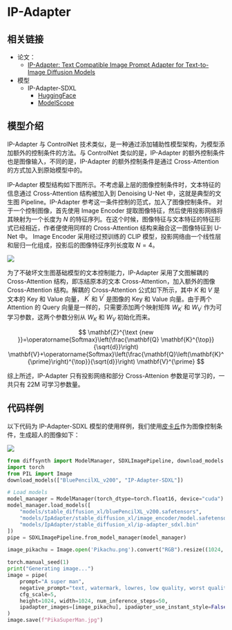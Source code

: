 # IP-Adapter

## 相关链接

* 论文：
    * [IP-Adapter: Text Compatible Image Prompt Adapter for Text-to-Image Diffusion Models](https://arxiv.org/abs/2308.06721)
* 模型
    * IP-Adapter-SDXL
        * [HuggingFace](https://huggingface.co/h94/IP-Adapter)
        * [ModelScope](https://www.modelscope.cn/models/AI-ModelScope/IP-Adapter)

## 模型介绍

IP-Adapter 与 ControlNet 技术类似，是一种通过添加辅助性模型架构，为模型添加额外的控制条件的方法。与 ControlNet 类似的是，IP-Adapter 的额外控制条件也是图像输入，不同的是，IP-Adapter 的额外控制条件是通过 Cross-Attention 的方式加入到原始模型中的。

IP-Adapter 模型结构如下图所示。不考虑最上层的图像控制条件时，文本特征的信息通过 Cross-Attention 结构被加入到 Denoising U-Net 中，这就是典型的文生图 Pipeline。IP-Adapter 参考这一条件控制的范式，加入了图像控制条件。 对于一个控制图像，首先使用 Image Encoder 提取图像特征，然后使用投影网络将其映射为一个长度为 $N$ 的特征序列。在这个时候，图像特征与文本特征的特征形式已经相近，作者便使用同样的 Cross-Attention 结构来融合这一图像特征到 U-Net 中。 Image Encoder 采用经过预训练的 CLIP 模型，投影网络由一个线性层和层归一化组成，投影后的图像特征序列长度取 $N=4$。

![](https://github.com/user-attachments/assets/5ebe45a4-6877-41fe-a2e5-deb2ea33dfdb)


为了不破坏文生图基础模型的文本控制能力，IP-Adapter 采用了文图解耦的 Cross-Attention 结构，即冻结原本的文本 Cross-Attention，加入额外的图像 Cross-Attention 结构。解耦的 Cross-Attention 公式如下所示，其中 $K$ 和 $V$ 是文本的 Key 和 Value 向量， $K^{\prime}$ 和 $V^{\prime}$ 是图像的 Key 和 Value 向量。由于两个 Attention 的 Query 向量是一样的，只需要添加两个映射矩阵 $W_{K^{\prime}}$ 和 $W_{V^{\prime}}$ 作为可学习参数，这两个参数分别从 $W_{K}$ 和 $W_{V}$ 初始化而来。

$$
\mathbf{Z}^{\text {new }}=\operatorname{Softmax}\left(\frac{\mathbf{Q} \mathbf{K}^{\top}}{\sqrt{d}}\right) \mathbf{V}+\operatorname{Softmax}\left(\frac{\mathbf{Q}\left(\mathbf{K}^{\prime}\right)^{\top}}{\sqrt{d}}\right) \mathbf{V}^{\prime}
$$

综上所述，IP-Adapter 只有投影网络和部分 Cross-Attenion 参数是可学习的，一共只有 22M 可学习参数量。

## 代码样例

以下代码为 IP-Adapter-SDXL 模型的使用样例，我们使用[皮卡丘](https://github.com/user-attachments/assets/4b750148-0238-4c3c-b58c-355dc7fde8f8)作为图像控制条件，生成超人的图像如下：

![](https://github.com/user-attachments/assets/9338f4cf-aac1-4dc0-a307-d184b31133a0)

``` python
from diffsynth import ModelManager, SDXLImagePipeline, download_models
import torch
from PIL import Image
download_models(["BluePencilXL_v200", "IP-Adapter-SDXL"])

# Load models
model_manager = ModelManager(torch_dtype=torch.float16, device="cuda")
model_manager.load_models([
    "models/stable_diffusion_xl/bluePencilXL_v200.safetensors",
    "models/IpAdapter/stable_diffusion_xl/image_encoder/model.safetensors",
    "models/IpAdapter/stable_diffusion_xl/ip-adapter_sdxl.bin"
])
pipe = SDXLImagePipeline.from_model_manager(model_manager)

image_pikachu = Image.open('Pikachu.png').convert("RGB").resize((1024, 1024))

torch.manual_seed(1)
print("Generating image...")
image = pipe(
    prompt="A super man",
    negative_prompt="text, watermark, lowres, low quality, worst quality, deformed, glitch, low contrast, noisy, saturation, blurry",
    cfg_scale=5,
    height=1024, width=1024, num_inference_steps=50,
    ipadapter_images=[image_pikachu], ipadapter_use_instant_style=False
)
image.save(f"PikaSuperMan.jpg")
```